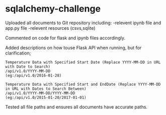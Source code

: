 # sqlalchemy-challenge

Uploaded all documents to Git repository including:
-relevent ipynb file and app.py file
-relevent resources (csvs,sqlite)

Commented on code for flask and ipynb files accordingly.

Added descriptions on how touse Flask API when running, but for clarification;

    Temperature Data with Specified Start Date (Replace YYYY-MM-DD in URL with Date to Search)
    /api/v1.0/YYYY-MM-DD
    (eg:/api/v1.0/2016-01-28)

    Temperature Data with Specified Start and EndDate (Replace YYYY-MM-DD in URL with Dates to Search Between)
    /api/v1.0/YYYY-MM-DD/YYYY-MM-DD
    (eg:/api/v1.0/2015-01-20/2017-01-01)

Tested all file paths and ensures all documents have accurate paths.
